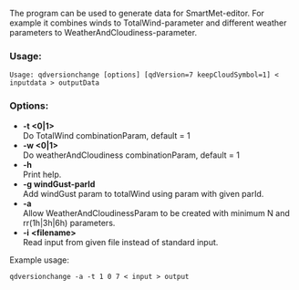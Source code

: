 The program can be used to generate data for SmartMet-editor. For example it combines winds to TotalWind-parameter and different weather parameters to WeatherAndCloudiness-parameter.

### Usage:

    Usage: qdversionchange [options] [qdVersion=7 keepCloudSymbol=1] < inputdata > outputData

### Options:

* **-t <0|1>**  
    Do TotalWind combinationParam, default = 1
* **-w <0|1>**  
    Do weatherAndCloudiness combinationParam, default = 1
* **-h**  
    Print help.
* **-g windGust-parId**  
    Add windGust param to totalWind using param with given parId.
* **-a**  
    Allow WeatherAndCloudinessParam to be created with minimum N and rr(1h|3h|6h) parameters.
* **-i** **<****filename****>**  
    Read input from given file instead of standard input.

Example usage:

    qdversionchange -a -t 1 0 7 < input > output

